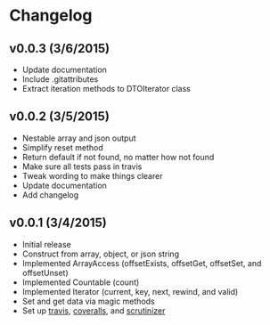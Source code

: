 Changelog
=========

v0.0.3 (3/6/2015)
------------------
* Update documentation
* Include .gitattributes
* Extract iteration methods to DTOIterator class


v0.0.2 (3/5/2015)
------------------
* Nestable array and json output
* Simplify reset method
* Return default if not found, no matter how not found
* Make sure all tests pass in travis
* Tweak wording to make things clearer
* Update documentation
* Add changelog


v0.0.1 (3/4/2015)
------------------
* Initial release
* Construct from array, object, or json string
* Implemented ArrayAccess (offsetExists, offsetGet, offsetSet, and offsetUnset)
* Implemented Countable (count)
* Implemented Iterator (current, key, next, rewind, and valid)
* Set and get data via magic methods
* Set up [travis](travis-ci.org/kumuwai/data-transfer-object), [coveralls](coveralls.io/r/kumuwai/data-transfer-object), and [scrutinizer](scrutinizer-ci.com/g/kumuwai/data-transfer-object)
